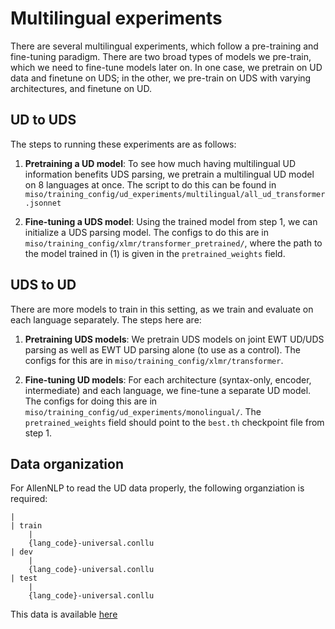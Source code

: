 # Multilingual experiments

There are several multilingual experiments, which follow a pre-training and fine-tuning paradigm. 
There are two broad types of models we pre-train, which we need to fine-tune models later on.
In one case, we pretrain on UD data and finetune on UDS; in the other, we pre-train on UDS with varying architectures, and finetune on UD. 

## UD to UDS 
The steps to running these experiments are as follows:   

1. **Pretraining a UD model**:
To see how much having multilingual UD information benefits UDS parsing, we pretrain a multilingual UD model on 8 languages at once. 
The script to do this can be found in `miso/training_config/ud_experiments/multilingual/all_ud_transformer.jsonnet`

2. **Fine-tuning a UDS model**: 
Using the trained model from step 1, we can initialize a UDS parsing model. The configs to do this are in `miso/training_config/xlmr/transformer_pretrained/`, where the path to the model trained in (1) is given in the `pretrained_weights` field. 

## UDS to UD 
There are more models to train in this setting, as we train and evaluate on each language separately. 
The steps here are: 

1. **Pretraining UDS models**: We pretrain UDS models on joint EWT UD/UDS parsing as well as EWT UD parsing alone (to use as a control). 
The configs for this are in `miso/training_config/xlmr/transformer`. 

2. **Fine-tuning UD models**: For each architecture (syntax-only, encoder, intermediate) and each language, we fine-tune a separate UD model. The configs for doing this are in `miso/training_config/ud_experiments/monolingual/`. The `pretrained_weights` field should point to the `best.th` checkpoint file from step 1.

## Data organization
For AllenNLP to read the UD data properly, the following organziation is required: 

```all_data
|
| train
    | 
    {lang_code}-universal.conllu
| dev 
    | 
    {lang_code}-universal.conllu
| test
    | 
    {lang_code}-universal.conllu
```

This data is available [here](TODO)